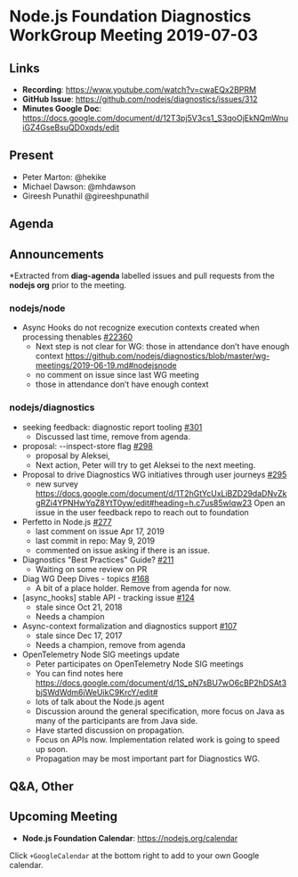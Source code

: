 # Node.js Foundation Diagnostics WorkGroup Meeting 2019-07-03

## Links

* **Recording**: https://www.youtube.com/watch?v=cwaEQx2BPRM
* **GitHub Issue**: https://github.com/nodejs/diagnostics/issues/312
* **Minutes Google Doc**: https://docs.google.com/document/d/12T3pj5V3cs1_S3qoOjEkNQmWnuiGZ4GseBsuQD0xqds/edit

## Present

* Peter Marton: @hekike
* Michael Dawson: @mhdawson
* Gireesh Punathil @gireeshpunathil

## Agenda

## Announcements

*Extracted from **diag-agenda** labelled issues and pull requests from the **nodejs org** prior to the meeting.

### nodejs/node

* Async Hooks do not recognize execution contexts created when processing thenables [#22360](https://github.com/nodejs/node/issues/22360)
  * Next step is not clear for WG: those in attendance don’t have enough context
    https://github.com/nodejs/diagnostics/blob/master/wg-meetings/2019-06-19.md#nodejsnode
  * no comment on issue since last WG meeting
  * those in attendance don’t have enough context

### nodejs/diagnostics

* seeking feedback: diagnostic report tooling [#301](https://github.com/nodejs/diagnostics/issues/301)
  * Discussed last time, remove from agenda.
* proposal: --inspect-store flag [#298](https://github.com/nodejs/diagnostics/issues/298)
  * proposal by Aleksei,
  * Next action, Peter will try to get Aleksei to the next meeting.
* Proposal to drive Diagnostics WG initiatives through user journeys [#295](https://github.com/nodejs/diagnostics/issues/295)
  * new survey https://docs.google.com/document/d/1T2hGtYcUxLiBZD29daDNvZkgRZi4YPNHwYqZ8YtT0yw/edit#heading=h.c7us85wlqw23
	Open an issue in the user feedback repo to reach out to foundation
* Perfetto in Node.js [#277](https://github.com/nodejs/diagnostics/issues/277)
  * last comment on issue Apr 17, 2019
  * last commit in repo: May 9, 2019
  * commented on issue asking if there is an issue.
* Diagnostics "Best Practices" Guide? [#211](https://github.com/nodejs/diagnostics/issues/211)
  * Waiting on some review on PR
* Diag WG Deep Dives - topics [#168](https://github.com/nodejs/diagnostics/issues/168)
  * A bit of a place holder. Remove from agenda for now.
* \[async_hooks\] stable API - tracking issue [#124](https://github.com/nodejs/diagnostics/issues/124)
  * stale since Oct 21, 2018
  * Needs a champion
* Async-context formalization and diagnostics support [#107](https://github.com/nodejs/diagnostics/issues/107)
  * stale since Dec 17, 2017
  * Needs a champion, remove from agenda
* OpenTelemetry Node SIG meetings update
  * Peter participates on OpenTelemetry Node SIG meetings
  * You can find notes here https://docs.google.com/document/d/1S_pN7sBU7wO6cBP2hDSAt3bjSWdWdm6jWeUikC9KrcY/edit#
  * lots of talk about the Node.js agent
  * Discussion around the general specification, more focus on Java as many of
    the participants are from Java side.
  * Have started discussion on propagation.
  * Focus on APIs now. Implementation related work is going to speed up soon.
  * Propagation may be most important part for Diagnostics WG.

## Q&A, Other

## Upcoming Meeting

* **Node.js Foundation Calendar**: https://nodejs.org/calendar

Click `+GoogleCalendar` at the bottom right to add to your own Google calendar.


